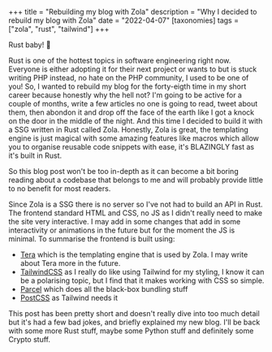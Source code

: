 +++
title = "Rebuilding my blog with Zola"
description = "Why I decided to rebuild my blog with Zola"
date = "2022-04-07"
[taxonomies]
tags = ["zola", "rust", "tailwind"]
+++

Rust baby! 🦀 

Rust is one of the hottest topics in software engineering right now. Everyone is either adopting it for their next project or wants to but is stuck writing PHP instead, no hate on the PHP community, I used to be one of you! So, I wanted to rebuild my blog for the forty-eigth time in my short career because honestly why the hell not? I'm going to be active for a couple of months, write a few articles no one is going to read, tweet about them, then abondon it and drop off the face of the earth like I got a knock on the door in the middle of the night. And this time I decided to build it with a SSG written in Rust called Zola. Honestly, Zola is great, the templating engine is just magical with some amazing features like macros which allow you to organise reusable code snippets with ease, it's BLAZINGLY fast as it's built in Rust.

So this blog post won't be too in-depth as it can become a bit boring reading about a codebase that belongs to me and will probably provide little to no benefit for most readers.

Since Zola is a SSG there is no server so I've not had to build an API in Rust. The frontend standard HTML and CSS, no JS as I didn't really need to make the site very interactive. I may add in some changes that add in some interactivity or animations in the future but for the moment the JS is minimal. To summarise the frontend is built using:
- [Tera](https://tera.netlify.app/) which is the templating engine that is used by Zola. I may write about Tera more in the future.
- [TailwindCSS](https://tailwindcss.com/) as I really do like using Tailwind for my styling, I know it can be a polarising topic, but I find that it makes working with CSS so simple.
- [Parcel](https://parceljs.org/) which does all the black-box bundling stuff
- [PostCSS](https://postcss.org/) as Tailwind needs it

This post has been pretty short and doesn't really dive into too much detail but it's had a few bad jokes, and briefly explained my new blog. I'll be back with some more Rust stuff, maybe some Python stuff and definitely some Crypto stuff.
